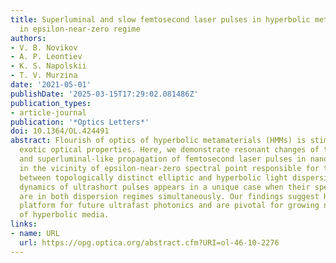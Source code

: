 ```yaml
---
title: Superluminal and slow femtosecond laser pulses in hyperbolic metamaterials
  in epsilon-near-zero regime
authors:
- V. B. Novikov
- A. P. Leontiev
- K. S. Napolskii
- T. V. Murzina
date: '2021-05-01'
publishDate: '2025-03-15T17:29:02.081486Z'
publication_types:
- article-journal
publication: '*Optics Letters*'
doi: 10.1364/OL.424491
abstract: Flourish of optics of hyperbolic metamaterials (HMMs) is stimulated by their
  exotic optical properties. Here, we demonstrate resonant changes of the group retardation
  and superluminal-like propagation of femtosecond laser pulses in nanorod-based HMMs
  in the vicinity of epsilon-near-zero spectral point responsible for the transition
  between topologically distinct elliptic and hyperbolic light dispersions. Resonant
  dynamics of ultrashort pulses appears in a unique case when their spectral components
  are in both dispersion regimes simultaneously. Our findings suggest HMMs as a powerful
  platform for future ultrafast photonics and are pivotal for growing nonlinear optics
  of hyperbolic media.
links:
- name: URL
  url: https://opg.optica.org/abstract.cfm?URI=ol-46-10-2276
---
```

